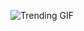 ![Trending GIF](https://media1.giphy.com/media/v1.Y2lkPThiYjIxNzcyd29lbDY0YXBnbjNjenN1c2lnYXdhN200cjI3eG5hMjJra24yd3doMSZlcD12MV9naWZzX3NlYXJjaCZjdD1n/xUPGcEliCc7bETyfO8/giphy.gif)
